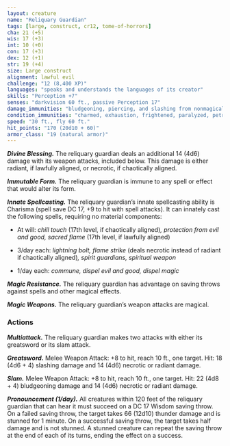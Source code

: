 ```yaml
---
layout: creature
name: "Reliquary Guardian"
tags: [large, construct, cr12, tome-of-horrors]
cha: 21 (+5)
wis: 17 (+3)
int: 10 (+0)
con: 17 (+3)
dex: 12 (+1)
str: 19 (+4)
size: Large construct
alignment: lawful evil
challenge: "12 (8,400 XP)"
languages: "speaks and understands the languages of its creator"
skills: "Perception +7"
senses: "darkvision 60 ft., passive Perception 17"
damage_immunities: "bludgeoning, piercing, and slashing from nonmagical weapons that aren’t adamantine"
condition_immunities: "charmed, exhaustion, frightened, paralyzed, petrified, poisoned"
speed: "30 ft., fly 60 ft."
hit_points: "170 (20d10 + 60)"
armor_class: "19 (natural armor)"
---
```


***Divine Blessing.*** The reliquary guardian deals an additional 14 (4d6)
damage with its weapon attacks, included below. This damage is either
radiant, if lawfully aligned, or necrotic, if chaotically aligned.

***Immutable Form.*** The reliquary guardian is immune to any spell or
effect that would alter its form.

***Innate Spellcasting.*** The reliquary guardian’s innate spellcasting ability
is Charisma (spell save DC 17, +9 to hit with spell attacks). It can innately
cast the following spells, requiring no material components:

* At will: <i>chill touch </i>(17th level, if chaotically aligned)<i>, protection from
evil and good, sacred flame </i>(17th level, if lawfully aligned)

* 3/day each: <i>lightning bolt, flame strike </i>(deals necrotic instead of radiant
if chaotically aligned)<i>, spirit guardians, spiritual weapon</i>

* 1/day each: <i>commune, dispel evil and good, dispel magic</i>

***Magic Resistance.*** The reliquary guardian has advantage on saving
throws against spells and other magical effects.

***Magic Weapons.*** The reliquary guardian’s weapon attacks are magical.

### Actions

***Multiattack.*** The reliquary guardian makes two attacks with either its
greatsword or its slam attack.

***Greatsword.*** Melee Weapon Attack: +8 to hit, reach 10 ft., one target.
Hit: 18 (4d6 + 4) slashing damage and 14 (4d6) necrotic or radiant damage.

***Slam.*** Melee Weapon Attack: +8 to hit, reach 10 ft., one target. Hit: 22
(4d8 + 4) bludgeoning damage and 14 (4d6) necrotic or radiant damage.

***Pronouncement (1/day).*** All creatures within 120 feet of the reliquary
guardian that can hear it must succeed on a DC 17 Wisdom saving throw.
On a failed saving throw, the target takes 66 (12d10) thunder damage and
is stunned for 1 minute. On a successful saving throw, the target takes half
damage and is not stunned. A stunned creature can repeat the saving throw
at the end of each of its turns, ending the effect on a success.
